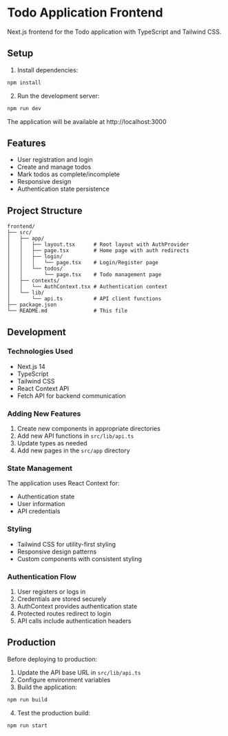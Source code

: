 # Todo Application Frontend

Next.js frontend for the Todo application with TypeScript and Tailwind CSS.

## Setup

1. Install dependencies:
```bash
npm install
```

2. Run the development server:
```bash
npm run dev
```

The application will be available at http://localhost:3000

## Features

- User registration and login
- Create and manage todos
- Mark todos as complete/incomplete
- Responsive design
- Authentication state persistence

## Project Structure

```
frontend/
├── src/
│   ├── app/
│   │   ├── layout.tsx      # Root layout with AuthProvider
│   │   ├── page.tsx        # Home page with auth redirects
│   │   ├── login/
│   │   │   └── page.tsx    # Login/Register page
│   │   └── todos/
│   │       └── page.tsx    # Todo management page
│   ├── contexts/
│   │   └── AuthContext.tsx # Authentication context
│   └── lib/
│       └── api.ts          # API client functions
├── package.json
└── README.md               # This file
```

## Development

### Technologies Used

- Next.js 14
- TypeScript
- Tailwind CSS
- React Context API
- Fetch API for backend communication

### Adding New Features

1. Create new components in appropriate directories
2. Add new API functions in `src/lib/api.ts`
3. Update types as needed
4. Add new pages in the `src/app` directory

### State Management

The application uses React Context for:
- Authentication state
- User information
- API credentials

### Styling

- Tailwind CSS for utility-first styling
- Responsive design patterns
- Custom components with consistent styling

### Authentication Flow

1. User registers or logs in
2. Credentials are stored securely
3. AuthContext provides authentication state
4. Protected routes redirect to login
5. API calls include authentication headers

## Production

Before deploying to production:

1. Update the API base URL in `src/lib/api.ts`
2. Configure environment variables
3. Build the application:
```bash
npm run build
```

4. Test the production build:
```bash
npm run start
```
